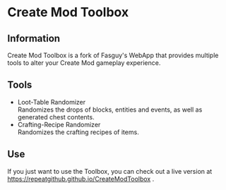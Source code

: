 # Create Mod Toolbox

## Information

Create Mod Toolbox is a fork of Fasguy's WebApp that provides multiple tools to alter your Create Mod gameplay experience.

## Tools

* Loot-Table Randomizer
\
Randomizes the drops of blocks, entities and events, as well as generated chest contents.
* Crafting-Recipe Randomizer
\
Randomizes the crafting recipes of items.

## Use

If you just want to use the Toolbox, you can check out a live version at https://repeatgithub.github.io/CreateModToolbox .

